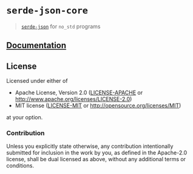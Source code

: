 # `serde-json-core`

> [`serde-json`] for `no_std` programs

[`serde-json`]: https://crates.io/crates/serde_json

## [Documentation](https://japaric.github.io/serde-json-core/serde_json_core)

## License

Licensed under either of

- Apache License, Version 2.0 ([LICENSE-APACHE](LICENSE-APACHE) or
  http://www.apache.org/licenses/LICENSE-2.0)
- MIT license ([LICENSE-MIT](LICENSE-MIT) or http://opensource.org/licenses/MIT)

at your option.

### Contribution

Unless you explicitly state otherwise, any contribution intentionally submitted
for inclusion in the work by you, as defined in the Apache-2.0 license, shall be
dual licensed as above, without any additional terms or conditions.

